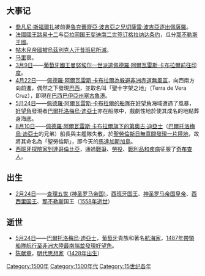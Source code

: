 ## 大事记

  - [喬凡尼·斯福爾扎](../Page/喬凡尼·斯福爾扎.md "wikilink")被前妻[魯克蕾齊亞·波吉亞之兄](https://zh.wikipedia.org/wiki/魯克蕾齊亞·波吉亞 "wikilink")[切薩雷·波吉亞逐出](https://zh.wikipedia.org/wiki/切薩雷·波吉亞 "wikilink")[佩薩羅](https://zh.wikipedia.org/wiki/佩薩羅 "wikilink")。
  - [法國國王](https://zh.wikipedia.org/wiki/法國君主列表 "wikilink")[路易十二](../Page/路易十二.md "wikilink")与[亞拉岡国王](../Page/阿拉贡王国.md "wikilink")[斐迪南二世签订](../Page/费尔南多二世_\(阿拉贡\).md "wikilink")[格拉纳达条约](https://zh.wikipedia.org/wiki/格拉纳达条约 "wikilink")，瓜分[那不勒斯王國](https://zh.wikipedia.org/wiki/那不勒斯王國 "wikilink")。
  - [帖木兒帝國被](https://zh.wikipedia.org/wiki/帖木兒帝國 "wikilink")[烏茲別克人汗](../Page/乌兹别克斯坦.md "wikilink")[昔班尼所滅](../Page/穆罕默德·昔班尼.md "wikilink")。
  - [马里](../Page/马里.md "wikilink")衰。
  - [3月9日](../Page/3月9日.md "wikilink")——[葡萄牙國王](../Page/葡萄牙君主列表.md "wikilink")[曼努埃尔一世派遣](../Page/曼努埃尔一世_\(葡萄牙\).md "wikilink")[佩德羅·阿爾瓦雷斯·卡布拉爾前往](https://zh.wikipedia.org/wiki/佩德羅·阿爾瓦雷斯·卡布拉爾 "wikilink")[印度](../Page/印度.md "wikilink")。
  - [4月22日](../Page/4月22日.md "wikilink")——[佩德羅·阿爾瓦雷斯·卡布拉爾為躲避非洲赤道無風區](https://zh.wikipedia.org/wiki/佩德羅·阿爾瓦雷斯·卡布拉爾 "wikilink")，向西南方向前進，偶然之下發現[巴西](../Page/巴西.md "wikilink")，並取名叫「聖十字架之地」（Terra de Vera Cruz），即現在[巴西](../Page/巴西.md "wikilink")[巴伊亞州](../Page/巴伊亞州.md "wikilink")[塞古魯港](https://zh.wikipedia.org/wiki/塞古魯港 "wikilink")。
  - [5月24日](../Page/5月24日.md "wikilink")——[佩德羅·阿爾瓦雷斯·卡布拉爾的船隊在](https://zh.wikipedia.org/wiki/佩德羅·阿爾瓦雷斯·卡布拉爾 "wikilink")[好望角](../Page/好望角.md "wikilink")海域遭遇了風暴，[好望角](../Page/好望角.md "wikilink")發現者[巴爾托洛梅烏·迪亞士](../Page/巴爾托洛梅烏·迪亞士.md "wikilink")亦在船隊中，戲劇性地於使其成名的地點葬身海底。
  - [8月10日](../Page/8月10日.md "wikilink")——[佩德羅·阿爾瓦雷斯·卡布拉爾旗下的](https://zh.wikipedia.org/wiki/佩德羅·阿爾瓦雷斯·卡布拉爾 "wikilink")[第奧古·迪亞士](https://zh.wikipedia.org/wiki/第奧古·迪亞士 "wikilink")（[巴爾托洛梅烏·迪亞士](../Page/巴爾托洛梅烏·迪亞士.md "wikilink")的兄弟）船長與主艦隊失散，於[聖勞倫斯日無意間發現一片陸地](https://zh.wikipedia.org/wiki/聖勞倫斯 "wikilink")，故將其命名為「聖勞倫斯」，即今天的[馬達加斯加島](https://zh.wikipedia.org/wiki/馬達加斯加島 "wikilink")。
  - [西班牙](../Page/西班牙.md "wikilink")[探險家到達](https://zh.wikipedia.org/wiki/探險家 "wikilink")[哥倫比亞](https://zh.wikipedia.org/wiki/哥倫比亞 "wikilink")，通過[戰爭](https://zh.wikipedia.org/wiki/戰爭 "wikilink")、[勞役](https://zh.wikipedia.org/wiki/勞役 "wikilink")、[戰利品和](https://zh.wikipedia.org/wiki/戰利品 "wikilink")[疾病](../Page/疾病.md "wikilink")征服了[奇布查人](https://zh.wikipedia.org/wiki/奇布查人 "wikilink")。

## 出生

  - [2月24日](../Page/2月24日.md "wikilink")——[查理五世 (神圣罗马帝国)](../Page/查理五世_\(神圣罗马帝国\).md "wikilink")，[西班牙](../Page/西班牙.md "wikilink")[国王](../Page/君主.md "wikilink")、[神圣罗马帝国](../Page/神圣罗马帝国.md "wikilink")[皇帝](../Page/皇帝.md "wikilink")、[西西里国王](../Page/西西里岛.md "wikilink")、[那不勒斯](../Page/那不勒斯.md "wikilink")国王（[1558年逝世](https://zh.wikipedia.org/wiki/1558年 "wikilink")）

## 逝世

  - [5月24日](../Page/5月24日.md "wikilink")——[巴爾托洛梅烏·迪亞士](../Page/巴爾托洛梅烏·迪亞士.md "wikilink")，[葡萄牙](../Page/葡萄牙.md "wikilink")貴族和著名[航海家](../Page/航海家.md "wikilink")，[1487年帶領船隊航行至](https://zh.wikipedia.org/wiki/1487年 "wikilink")[非洲大陸最南端並發現](https://zh.wikipedia.org/wiki/非洲大陸 "wikilink")[好望角](../Page/好望角.md "wikilink")。
  - [陈献章](https://zh.wikipedia.org/wiki/陈献章 "wikilink")，[明代思想家](../Page/明朝.md "wikilink")（[1428年出生](https://zh.wikipedia.org/wiki/1428年 "wikilink")）

[Category:1500年](https://zh.wikipedia.org/wiki/Category:1500年 "wikilink") [Category:1500年代](https://zh.wikipedia.org/wiki/Category:1500年代 "wikilink") [Category:15世纪各年](https://zh.wikipedia.org/wiki/Category:15世纪各年 "wikilink")